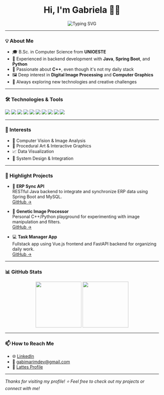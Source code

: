 <h1 align="center">Hi, I'm Gabriela 👩‍💻</h1>

<p align="center">
  <img src="https://readme-typing-svg.demolab.com?font=Fira+Code&pause=1000&color=FF69B4&center=true&vCenter=true&width=435&lines=Back-End+Developer+%7C+Java%2C+Python%2C+C%2B%2B;Loves+Code%2C+Art+%26+Graphics;Always+Learning+and+Building" alt="Typing SVG" />
</p>

---

### 💡 About Me

- 🎓 B.Sc. in Computer Science from **UNIOESTE**
- 💼 Experienced in backend development with **Java**, **Spring Boot**, and **Python**
- 💚 Passionate about **C++**, even though it's not my daily stack
- 🖼️ Deep interest in **Digital Image Processing** and **Computer Graphics**
- 🧠 Always exploring new technologies and creative challenges

---

### 🛠️ Technologies & Tools

<p>
  <img src="https://img.shields.io/badge/Java-%23ED8B00.svg?style=for-the-badge&logo=java&logoColor=white"/>
  <img src="https://img.shields.io/badge/Python-%2314354C.svg?style=for-the-badge&logo=python&logoColor=white"/>
  <img src="https://img.shields.io/badge/C%2B%2B-%2300599C.svg?style=for-the-badge&logo=c%2B%2B&logoColor=white"/>
  <img src="https://img.shields.io/badge/Spring_Boot-%236DB33F.svg?style=for-the-badge&logo=spring-boot&logoColor=white"/>
  <img src="https://img.shields.io/badge/FastAPI-%23009688.svg?style=for-the-badge&logo=fastapi&logoColor=white"/>
  <img src="https://img.shields.io/badge/Vue.js-%2335495e.svg?style=for-the-badge&logo=vuedotjs&logoColor=%234FC08D"/>
  <img src="https://img.shields.io/badge/MySQL-%2300f.svg?style=for-the-badge&logo=mysql&logoColor=white"/>
  <img src="https://img.shields.io/badge/PostgreSQL-%23316192.svg?style=for-the-badge&logo=postgresql&logoColor=white"/>
  <img src="https://img.shields.io/badge/Git-%23F05032.svg?style=for-the-badge&logo=git&logoColor=white"/>
  <img src="https://img.shields.io/badge/Jenkins-%23D24939.svg?style=for-the-badge&logo=jenkins&logoColor=white"/>
</p>

---

### 🌱 Interests

- 🧪 Computer Vision & Image Analysis
- 🎨 Procedural Art & Interactive Graphics
- 📈 Data Visualization
- 🧩 System Design & Integration

---

### 📌 Highlight Projects

- 🔄 **ERP Sync API**  
  RESTful Java backend to integrate and synchronize ERP data using Spring Boot and MySQL.  
  [GitHub →](https://github.com/marimgabi/erp-sync-api)

- 🧬 **Genetic Image Processor**  
  Personal C++/Python playground for experimenting with image manipulation and filters.  
  [GitHub →](https://github.com/marimgabi/image-processing-lab)

- 💻 **Task Manager App**  
  Fullstack app using Vue.js frontend and FastAPI backend for organizing daily work.  
  [GitHub →](https://github.com/marimgabi/task-manager-app)

---

### 📊 GitHub Stats

<p align="center">
  <img src="https://github-readme-stats.vercel.app/api?username=marimgabi&show_icons=true&theme=radical&hide=prs" height="150">
  <img src="https://github-readme-stats.vercel.app/api/top-langs/?username=marimgabi&layout=compact&theme=radical" height="150">
</p>

---

### 📫 How to Reach Me

- 🌐 [LinkedIn](https://www.linkedin.com/in/gabriela-marim-884844217/)
- 💌 gabimarimdev@gmail.com
- 🧠 [Lattes Profile](http://lattes.cnpq.br/3313666729930244)

---

_Thanks for visiting my profile! ⭐ Feel free to check out my projects or connect with me!_
